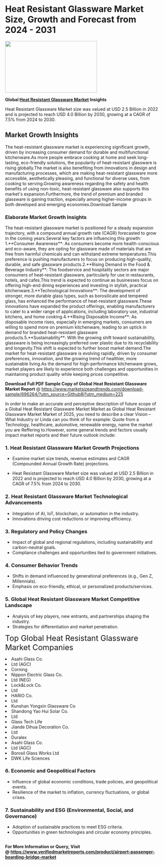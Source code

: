 <H1>Heat Resistant Glassware Market Size, Growth and Forecast from 2024 - 2031</H1><img class="aligncenter size-medium wp-image-584254" src="https://thirdeyenews.in/wp-content/uploads/2024/09/Global-Market-Research-300x168.jpeg" alt="" width="300" height="168" /><p><strong>Global&nbsp;<a href="https://www.marketsizeandtrends.com/download-sample/696264/?utm_source=Github8j?utm_medium=225">Heat Resistant Glassware Market</a> Insights</strong></p><p>Heat Resistant Glassware Market size was valued at USD 2.5 Billion in 2022 and is projected to reach USD 4.0 Billion by 2030, growing at a CAGR of 7.5% from 2024 to 2030.</p><p><h2>Market Growth Insights</h2> The heat-resistant glassware market is experiencing significant growth, driven by increasing consumer demand for durable and multifunctional kitchenware.As more people embrace cooking at home and seek long-lasting, eco-friendly solutions, the popularity of heat-resistant glassware is rising globally.The market is also benefiting from innovations in design and manufacturing processes, which are making heat-resistant glassware more accessible, aesthetically pleasing, and functional for diverse uses, from cooking to serving.Growing awareness regarding the safety and health benefits of using non-toxic, heat-resistant glassware also supports this market's expansion.Furthermore, the trend of premium and branded glassware is gaining traction, especially among higher-income groups in both developed and emerging economies.Download Sample <h3>Elaborate Market Growth Insights</h3> The heat-resistant glassware market is positioned for a steady expansion trajectory, with a compound annual growth rate (CAGR) forecasted to grow in the coming years.Several key factors are influencing this growth: 1.**Consumer Awareness**: As consumers become more health-conscious and eco-aware, they are opting for glassware made of materials that are free from harmful chemicals and can withstand extreme temperatures.This preference is pushing manufacturers to focus on producing high-quality, durable, and safe glassware products.2.**Rising Demand in the Food & Beverage Industry**: The foodservice and hospitality sectors are major consumers of heat-resistant glassware, particularly for use in restaurants, hotels, and cafes.This trend is expected to continue as businesses focus on offering high-end dining experiences and investing in stylish, practical kitchenware.3.**Technological Innovations**: The development of stronger, more durable glass types, such as borosilicate and tempered glass, has enhanced the performance of heat-resistant glassware.These innovations have expanded the product offerings, enabling manufacturers to cater to a wider range of applications, including laboratory use, industrial kitchens, and home cooking.4.**Rising Disposable Income**: As disposable income rises, especially in emerging markets, consumers are willing to spend more on premium kitchenware, leading to an uptick in demand for branded heat-resistant glassware products.5.**Sustainability**: With the growing shift toward sustainability, glassware is being increasingly preferred over plastic due to its recyclability and longevity.This shift is expected to further boost market demand.The market for heat-resistant glassware is evolving rapidly, driven by consumer preferences, innovation, and the growing trend of healthier, more sustainable living.As the demand for high-performance kitchenware grows, market players are likely to experience both challenges and opportunities in maintaining product quality while keeping prices competitive.</p><p><span class=""><strong>Download Full PDF Sample Copy of Global Heat Resistant Glassware Market Report</strong> @ <a href="https://www.marketsizeandtrends.com/download-sample/696264/?utm_source=Github8j?utm_medium=225" target="_blank">https://www.marketsizeandtrends.com/download-sample/696264/?utm_source=Github8j?utm_medium=225</a></span></p><p>In order to make an accurate and perceptive description of future scope of a Global&nbsp;Heat Resistant Glassware Market Market as Global&nbsp;Heat Resistant Glassware Market Market of 2025, you need to describe a clear Vision &ndash; What Industry or Linda can you think of for example: Quote from a Technology, healthcare, automotive, renewable energy, name the market you are Reffering to.However, some general trends and factors usually impact market reports and their future outlook include:</p><h3>1.&nbsp;<strong>Heat Resistant Glassware Market Growth Projections</strong></h3><ul><li>Examine market size trends, revenue estimates and CAGR (Compounded Annual Growth Rate) projections.</li><li><p>Heat Resistant Glassware Market size was valued at USD 2.5 Billion in 2022 and is projected to reach USD 4.0 Billion by 2030, growing at a CAGR of 7.5% from 2024 to 2030.</p></li></ul><h3>2.&nbsp;<strong>Heat Resistant Glassware Market Technological Advancements</strong></h3><ul><li>Integration of AI, IoT, blockchain, or automation in the industry.</li><li>Innovations driving cost reductions or improving efficiency.</li></ul><h3>3.&nbsp;<strong>Regulatory and Policy Changes</strong></h3><ul><li>Impact of global and regional regulations, including sustainability and carbon-neutral goals.</li><li>Compliance challenges and opportunities tied to government initiatives.</li></ul><h3>4.&nbsp;<strong>Consumer Behavior Trends</strong></h3><ul><li>Shifts in demand influenced by generational preferences (e.g., Gen Z, Millennials).</li><li>Emphasis on eco-friendly, ethical, or personalized products/services.</li></ul><h3>5.&nbsp;<strong>Global Heat Resistant Glassware Market Competitive Landscape</strong></h3><ul><li>Analysis of key players, new entrants, and partnerships shaping the industry.</li><li>Strategies for differentiation and market penetration.</li></ul><p data-pm-slice="1 1 []"><span style="color: inherit; font-family: inherit; font-size: 25px;">Top Global Heat Resistant Glassware Market Companies</span></p><div class="" data-test-id=""><p><li>Asahi Glass Co.</li><li> Ltd (AGC)</li><li> Corning</li><li> Nippon Electric Glass Co.</li><li> Ltd (NEG)</li><li> Lock&Lock Co.</li><li> Ltd</li><li> HARIO Co.</li><li>Ltd</li><li> Kunshan Yongxin Glassware Co</li><li> Shandong Yao Hui Solar Co.</li><li> Ltd</li><li> Glass Tech Life</li><li> Jiande Dihua Decoration Co.</li><li>Ltd</li><li> Duralex</li><li> Asahi Glass Co.</li><li> Ltd (AGC)</li><li> Borosil Glass Works Ltd</li><li> DWK Life Sciences</li></p></div><h3>6.&nbsp;<strong>Economic and Geopolitical Factors</strong></h3><ul><li>Influence of global economic conditions, trade policies, and geopolitical events.</li><li>Resilience of the market to inflation, currency fluctuations, or global crises.</li></ul><h3>7.&nbsp;<strong>Sustainability and ESG (Environmental, Social, and Governance)</strong></h3><ul><li>Adoption of sustainable practices to meet ESG criteria.</li><li>Opportunities in green technologies and circular economy principles.</li></ul><h2><strong style="font-size: 14px;">For More Information or Query, Visit @&nbsp;</strong><a style="background-color: #ffffff; font-size: 14px;" href="https://www.marketsizeandtrends.com/report/heat-resistant-glassware-market/" target="_blank">https://www.verifiedmarketreports.com/product/airport-passenger-boarding-bridge-market</a></h2>